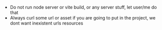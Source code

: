 - Do not run node server or vite build, or any server stuff, let user/me do that
- Always curl some url or asset if you are going to put in the project, we dont want inexistent urls resources